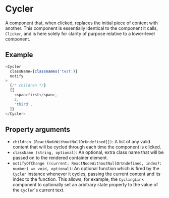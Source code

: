 # Cycler

A component that, when clicked, replaces the initial piece of content with another. This component is essentially identical to the component it calls, `Clicker`, and is here solely for clarity of purpose relative to a lower-level component.

## Example

```javascript
<Cycler
  className={classnames('test')}
  notify
>
  {/* children */}
  {[
    <span>first</span>,
    2,
    'third',
  ]}
</Cycler>
```

## Property arguments

* `children (ReactNodeWithoutNullOrUndefined[])`: A list of any valid content that will be cycled through each time the component is clicked.
* `className (string, optional)`: An optional, extra class name that will be passed on to the rendered container element.
* `notifyOfChange ((current: ReactNodeWithoutNullOrUndefined, index?: number) => void, optional)`: An optional function which is fired by the `Cycler` instance whenever it cycles, passing the current content and its index to the function. This allows, for example, the `CyclingLink` component to optionally set an arbitrary state property to the value of the `Cycler`'s current text. 
